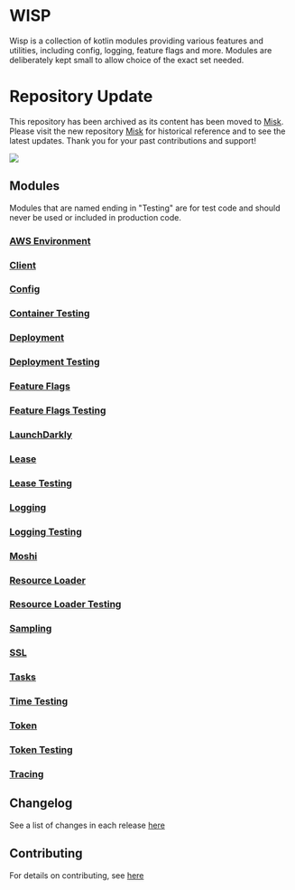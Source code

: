 # WISP

Wisp is a collection of kotlin modules providing various features and utilities, including config, logging, feature
flags and more. Modules are deliberately kept small to allow choice of the exact set needed.

# Repository Update

This repository has been archived as its content has been moved to [Misk](https://github.com/cashapp/misk). 
Please visit the new repository [Misk](https://github.com/cashapp/misk) for historical reference
and to see the latest updates. Thank you for your past contributions and support! 


[<img src="https://img.shields.io/maven-central/v/app.cash.wisp/wisp-bom.svg?label=latest%20release"/>](http://search.maven.org/#search%7Cga%7C1%7Capp.cash.wisp)

## Modules

Modules that are named ending in "Testing" are for test code and should never be used or included in production code.

### [AWS Environment](wisp-aws-environment/README.md)

### [Client](wisp-client/README.md)

### [Config](wisp-config/README.md)

### [Container Testing](wisp-containers-testing/README.md)

### [Deployment](wisp-deployment/README.md)

### [Deployment Testing](wisp-deployment-testing/README.md)

### [Feature Flags](wisp-feature/README.md)

### [Feature Flags Testing](wisp-feature-testing/README.md)

### [LaunchDarkly](wisp-launchdarkly/README.md)

### [Lease](wisp-lease/README.md)

### [Lease Testing](wisp-lease-testing/README.md)

### [Logging](wisp-logging/README.md)

### [Logging Testing](wisp-logging-testing/README.md)

### [Moshi](wisp-moshi/README.md)

### [Resource Loader](wisp-resource-loader/README.md)

### [Resource Loader Testing](wisp-resource-loader-testing/README.md)

### [Sampling](wisp-sampling/README.md)

### [SSL](wisp-ssl/README.md)

### [Tasks](wisp-task/README.md)

### [Time Testing](wisp-time-testing/README.md)

### [Token](wisp-token/README.md)

### [Token Testing](wisp-token-testing/README.md)

### [Tracing](wisp-tracing/README.md)

## Changelog

See a list of changes in each release [here](CHANGELOG.md)

## Contributing

For details on contributing, see [here](CONTRIBUTING.md)
